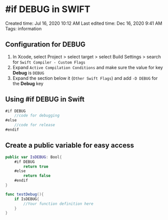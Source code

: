 # #if DEBUG in SWIFT

Created time: Jul 16, 2020 10:12 AM
Last edited time: Dec 16, 2020 9:41 AM
Tags: information

## Configuration for DEBUG

1. In Xcode, select Project > select target > select Build Settings > search for `Swift Compiler - Custom Flags`
2. Expand `Active Compilation Conditions` and make sure the value for key **Debug** is `DEBUG`
3. Expand the section below it (`Other Swift Flags`) and add `-D DEBUG` for the **Debug** key

## Using #if DEBUG in Swift

```swift
#if DEBUG
	//code for debugging
#else
	//code for release
#endif
```

## Create a public variable for easy access

```swift
public var IsDEBUG: Bool{
    #if DEBUG
        return true
    #else
        return false
    #endif
}

func testDebug(){
	if IsDEBUG{
		//Your function definition here
	}
}
```
